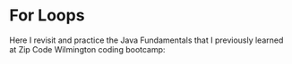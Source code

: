 # For Loops

Here I revisit and practice the Java Fundamentals that I previously learned at Zip Code Wilmington coding bootcamp:
